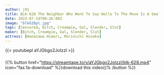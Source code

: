 ```yaml
---
author: j91
title: BLK-628 The Neighbor Who Went To Say Hello To The Move Is A Small Devil Gal Sister. Calling Me A Masochist Every Day W Stake Driving W Pinching Shots W Cum Shot All You Can Do! Himari Kinoshita Hinako Mori
date: 2023-07-14T00:26:00Z
image: "blk628pl.jpg"
tags: [Censored, Bitch, Creampie, Gal, Slender, Slut]
maker: [Bitch, Creampie, Gal, Slender, Slut]
actress: [Hanazawa Himari, Morinichi Hinako]
---
```



{{< youtubepl aYJGbgo2JoIzzl >}}
###

{{% button href="https://streamtape.to/v/aYJGbgo2JoIzzl/blk-628.mp4" icon="fas fa-download" %}}download this video{{% /button %}}

